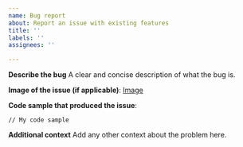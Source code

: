 ```yaml
---
name: Bug report
about: Report an issue with existing features
title: ''
labels: ''
assignees: ''

---
```


**Describe the bug**
A clear and concise description of what the bug is.

**Image of the issue (if applicable)**:
[Image](link)

**Code sample that produced the issue**:
```
// My code sample
```

**Additional context**
Add any other context about the problem here.
